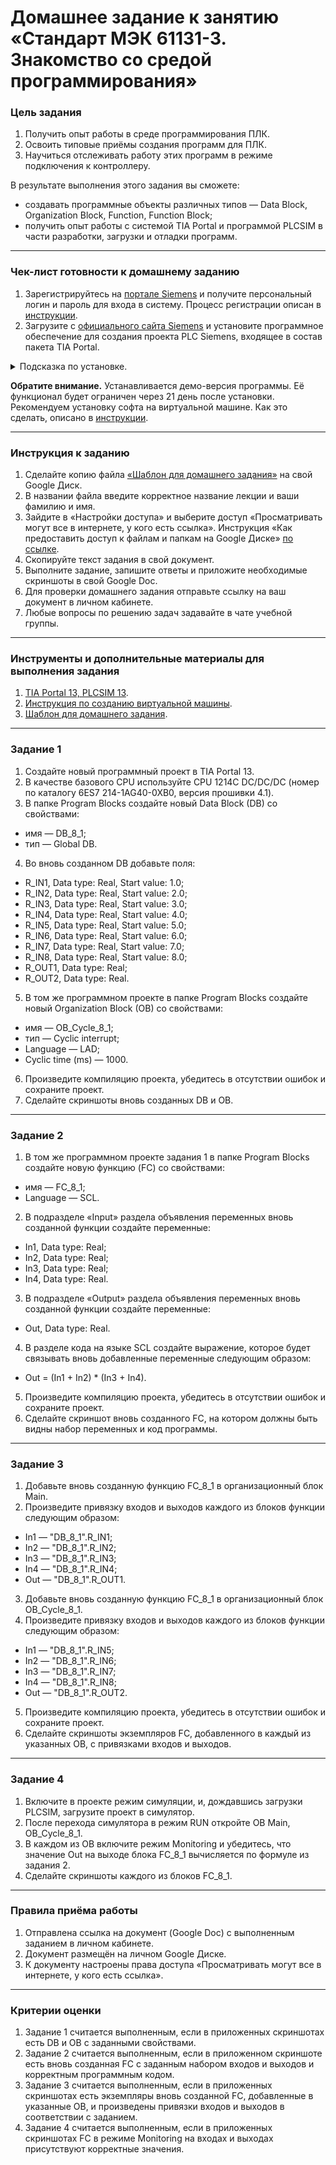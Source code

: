 # Домашнее задание к занятию «Стандарт МЭК 61131-3. Знакомство со средой программирования»

### Цель задания

1. Получить опыт работы в среде программирования ПЛК.
1. Освоить типовые приёмы создания программ для ПЛК.
1. Научиться отслеживать работу этих программ в режиме подключения к контроллеру.

В результате выполнения этого задания вы сможете:

- создавать программные объекты различных типов — Data Block, Organization Block, Function, Function Block;
- получить опыт работы с системой TIA Portal и программой PLCSIM в части разработки, загрузки и отладки программ.

------

### Чек-лист готовности к домашнему заданию

1. Зарегистрируйтесь на [портале Siemens](https://mall.industry.siemens.com/goos/WelcomePage.aspx?regionUrl=/ru&language=ru) и получите персональный логин и пароль для входа в систему. Процесс регистрации описан в [инструкции](https://docs.google.com/presentation/d/1RPHvCE2OxBbHRMWSAV2E-HxscZvR2nRIZVHCy8hvjJE/edit?usp=sharing).
2. Загрузите с [официального сайта Siemens](https://support.industry.siemens.com/cs/document/78793685/simatic-step-7-(tia-portal)-v13-trial-download?dti=0&lc=en-DE) и установите программное обеспечение для создания проекта PLC Siemens, входящее в состав пакета TIA Portal.

<details>
  <summary> Подсказка по установке.</summary>
  
  
1. Скачайте все файлы по [ссылке](https://support.industry.siemens.com/cs/document/109745155/simatic-step-7-including-plcsim-v13-sp2-trial-download?dti=0&lc=en-DE) в две отдельные папки:
 
  - STEP 7 Professional V13 SP2 (DVD 1, DVD 2, SHA-256 checksum).
  
  ![image](https://github.com/netology-code/phd-homeworks/blob/main/6.6/Step7_1.png)
  
  - SIMATIC STEP 7 PLCSIM V13 SP2 for STEP 7 Basic and STEP 7 Professional, включая SHA-256 checksum.
  
    ![image](https://github.com/netology-code/phd-homeworks/blob/main/6.6/Step7_2.png)
    
2. Запустите установочный файл SIMATIC_STEP_7_Professional_V13_SP2_Upd4.exe, пройдите стандартную процедуру установки.
3. Запустите установочный файл SIMATIC_S7_PLCSIM_V13_SP2.exe, пройдите стандартную процедуру установки.

    ---
  
</details>
  
**Обратите внимание.** Устанавливается демо-версия программы. Её функционал будет ограничен через 21 день после установки. Рекомендуем установку софта на виртуальной машине. Как это сделать, описано в [инструкции](https://docs.google.com/presentation/d/1psnSlotXT7cr8ECnaZaTCDLnIyYOGUzCArLeydeRztY/edit?usp=sharing).

------

### Инструкция к заданию

1. Сделайте копию файла [«Шаблон для домашнего задания»](https://docs.google.com/document/d/1MiwldIkT0D7OWcygHadT0PwvF4M3eY3FKipRuTsttIs/edit?usp=sharing) на свой Google Диск.
2. В названии файла введите корректное название лекции и ваши фамилию и имя.
3. Зайдите в «Настройки доступа» и выберите доступ «Просматривать могут все в интернете, у кого есть ссылка». Инструкция «Как предоставить доступ к файлам и папкам на Google Диске» [по ссылке](https://support.google.com/docs/answer/2494822?hl=ru&co=GENIE.Platform%3DDesktop).
4. Скопируйте текст задания в свой документ.
5. Выполните задание, запишите ответы и приложите необходимые скриншоты в свой Google Doc.
6. Для проверки домашнего задания отправьте ссылку на ваш документ в личном кабинете.
7. Любые вопросы по решению задач задавайте в чате учебной группы.


------

### Инструменты и дополнительные материалы для выполнения задания

1. [TIA Portal 13, PLCSIM 13](https://support.industry.siemens.com/cs/document/109745155/simatic-step-7-including-plcsim-v13-sp2-trial-download?dti=0&lc=en-WW).
2. [Инструкция по созданию виртуальной машины](https://docs.google.com/presentation/d/1psnSlotXT7cr8ECnaZaTCDLnIyYOGUzCArLeydeRztY/edit?usp=sharing).
3. [Шаблон для домашнего задания](https://docs.google.com/document/d/1MiwldIkT0D7OWcygHadT0PwvF4M3eY3FKipRuTsttIs/edit?usp=sharing).

------

### Задание 1

1. Создайте новый программный проект в TIA Portal 13.
2. В качестве базового CPU используйте CPU 1214C DC/DC/DC (номер по каталогу 6ES7 214-1AG40-0XB0, версия прошивки 4.1).
3. В папке Program Blocks создайте новый Data Block (DB) со свойствами:

 - имя — DB_8_1;
 - тип — Global DB.
 
4. Во вновь созданном DB добавьте поля:

 - R_IN1, Data type: Real, Start value: 1.0;
 - R_IN2, Data type: Real, Start value: 2.0;
 - R_IN3, Data type: Real, Start value: 3.0;
 - R_IN4, Data type: Real, Start value: 4.0;
 - R_IN5, Data type: Real, Start value: 5.0;
 - R_IN6, Data type: Real, Start value: 6.0;
 - R_IN7, Data type: Real, Start value: 7.0;
 - R_IN8, Data type: Real, Start value: 8.0;
 - R_OUT1, Data type: Real;
 - R_OUT2, Data type: Real.

5. В том же программном проекте в папке Program Blocks создайте новый Organization Block (OB) со свойствами:

 - имя — OB_Cycle_8_1;
 - тип — Cyclic interrupt;
 - Language — LAD;
 - Cyclic time (ms) — 1000.

6. Произведите компиляцию проекта, убедитесь в отсутствии ошибок и сохраните проект.
7. Сделайте скриншоты вновь созданных DB и OB.

------

### Задание 2

1. В том же программном проекте задания 1 в папке Program Blocks создайте новую функцию (FC) со свойствами:

 - имя — FC_8_1;
 - Language — SCL.

2. В подразделе «Input» раздела объявления переменных вновь созданной функции создайте переменные:

 - In1, Data type: Real;
 - In2, Data type: Real;
 - In3, Data type: Real;
 - In4, Data type: Real.

3. В подразделе «Output» раздела объявления переменных вновь созданной функции создайте переменные:

 - Out, Data type: Real.

4. В разделе кода на языке SCL создайте выражение, которое будет связывать вновь добавленные переменные следующим образом: 

 - Out = (In1 + In2) * (In3 + In4).

5. Произведите компиляцию проекта, убедитесь в отсутствии ошибок и сохраните проект.
6. Сделайте скриншот вновь созданного FC, на котором должны быть видны набор переменных и код программы.

------

### Задание 3

1. Добавьте вновь созданную функцию FC_8_1 в организационный блок Main.
2. Произведите привязку входов и выходов каждого из блоков функции следующим образом:

 - In1 — "DB_8_1".R_IN1;
 - In2 — "DB_8_1".R_IN2;
 - In3 — "DB_8_1".R_IN3;
 - In4 — "DB_8_1".R_IN4;
 - Out — "DB_8_1".R_OUT1.

3. Добавьте вновь созданную функцию FC_8_1 в организационный блок OB_Cycle_8_1.
4. Произведите привязку входов и выходов каждого из блоков функции следующим образом:

 - In1 — "DB_8_1".R_IN5;
 - In2 — "DB_8_1".R_IN6;
 - In3 — "DB_8_1".R_IN7;
 - In4 — "DB_8_1".R_IN8;
 - Out — "DB_8_1".R_OUT2.

5. Произведите компиляцию проекта, убедитесь в отсутствии ошибок и сохраните проект.
6. Сделайте скриншоты экземпляров FC, добавленного в каждый из указанных OB, с привязками входов и выходов.

------

### Задание 4

1. Включите в проекте режим симуляции, и, дождавшись загрузки PLCSIM, загрузите проект в симулятор.
2. После перехода симулятора в режим RUN откройте OB Main, OB_Cycle_8_1.
3. В каждом из OB включите режим Monitoring и убедитесь, что значение Out на выходе блока FC_8_1 вычисляется по формуле из задания 2.
4. Сделайте скриншоты каждого из блоков FC_8_1.

------

### Правила приёма работы

1. Отправлена ссылка на документ (Google Doc) с выполненным заданием в личном кабинете.
2. Документ размещён на личном Google Диске.
3. К документу настроены права доступа «Просматривать могут все в интернете, у кого есть ссылка».

------

### Критерии оценки

1. Задание 1 считается выполненным, если в приложенных скриншотах есть DB и OB с заданными свойствами.
2. Задание 2 считается выполненным, если в приложенном скриншоте есть вновь созданная FC с заданным набором входов и выходов и корректным программным кодом.
3. Задание 3 считается выполненным, если в приложенных скриншотах есть экземпляры вновь созданной FC, добавленные в указанные OB, и произведены привязки входов и выходов в соответствии с заданием.
4. Задание 4 считается выполненным, если в приложенных скриншотах FC в режиме Monitoring на входах и выходах присутствуют корректные значения.

